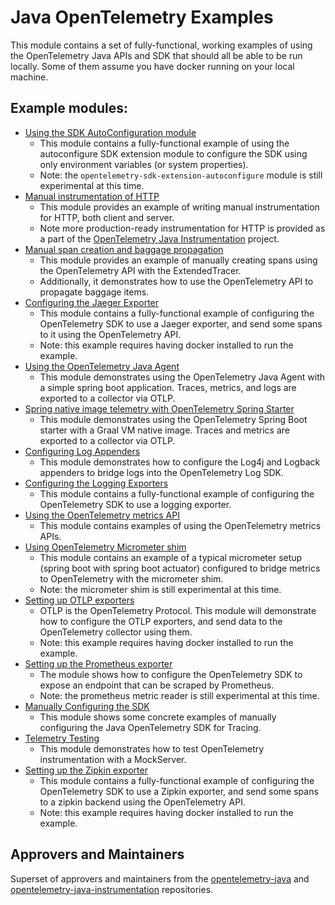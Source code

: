 # Java OpenTelemetry Examples

This module contains a set of fully-functional, working examples of using the
OpenTelemetry Java APIs and SDK that should all be able to be run locally. Some
of them assume you have docker running on your local machine.

## Example modules:

- [Using the SDK AutoConfiguration module](autoconfigure)
    - This module contains a fully-functional example of using the autoconfigure
      SDK extension module to configure the SDK using only environment
      variables (or system properties).
    - Note: the `opentelemetry-sdk-extension-autoconfigure` module is still
      experimental at this time.
- [Manual instrumentation of HTTP](http)
    - This module provides an example of writing manual instrumentation for
      HTTP, both client and server.
    - Note more production-ready instrumentation for HTTP is provided as a part
      of the [OpenTelemetry Java Instrumentation](https://github.com/open-telemetry/opentelemetry-java-instrumentation)
      project.
- [Manual span creation and baggage propagation](manual-tracing)
    - This module provides an example of manually creating spans using the
      OpenTelemetry API with the ExtendedTracer.
    - Additionally, it demonstrates how to use the OpenTelemetry API to
      propagate baggage items.
- [Configuring the Jaeger Exporter](jaeger)
    - This module contains a fully-functional example of configuring the
      OpenTelemetry SDK to use a Jaeger exporter, and send some spans to it
      using the OpenTelemetry API.
    - Note: this example requires having docker installed to run the example.
- [Using the OpenTelemetry Java Agent](javaagent)
    - This module demonstrates using the OpenTelemetry Java Agent with a simple
      spring boot application. Traces, metrics, and logs are exported to a
      collector via OTLP.
- [Spring native image telemetry with OpenTelemetry Spring Starter](spring-native)
    - This module demonstrates using the OpenTelemetry Spring Boot starter with a
      Graal VM native image. Traces and metrics are exported to a collector via OTLP.
- [Configuring Log Appenders](log-appender)
    - This module demonstrates how to configure the Log4j and Logback appenders to
      bridge logs into the OpenTelemetry Log SDK.
- [Configuring the Logging Exporters](logging)
    - This module contains a fully-functional example of configuring the
      OpenTelemetry SDK to use a logging exporter.
- [Using the OpenTelemetry metrics API](metrics)
    - This module contains examples of using the OpenTelemetry metrics APIs.
- [Using OpenTelemetry Micrometer shim](micrometer-shim)
    - This module contains an example of a typical micrometer setup (spring boot
      with spring boot actuator) configured to bridge metrics to OpenTelemetry
      with the micrometer shim.
    - Note: the micrometer shim is still experimental at this time.
- [Setting up OTLP exporters](otlp)
    - OTLP is the OpenTelemetry Protocol. This module will demonstrate how to
      configure the OTLP exporters, and send data to the OpenTelemetry collector
      using them.
    - Note: this example requires having docker installed to run the example.
- [Setting up the Prometheus exporter](prometheus)
    - The module shows how to configure the OpenTelemetry SDK to expose an
      endpoint that can be scraped by Prometheus.
    - Note: the prometheus metric reader is still experimental at this time.
- [Manually Configuring the SDK](sdk-usage)
    - This module shows some concrete examples of manually configuring the Java
      OpenTelemetry SDK for Tracing.
- [Telemetry Testing](telemetry-testing)
    - This module demonstrates how to test OpenTelemetry instrumentation with a
      MockServer.
- [Setting up the Zipkin exporter](zipkin)
    - This module contains a fully-functional example of configuring the
      OpenTelemetry SDK to use a Zipkin exporter, and send some spans to a
      zipkin backend using the OpenTelemetry API.
    - Note: this example requires having docker installed to run the example.

## Approvers and Maintainers

Superset of approvers and maintainers from the
[opentelemetry-java](https://github.com/open-telemetry/opentelemetry-java#contributing)
and
[opentelemetry-java-instrumentation](https://github.com/open-telemetry/opentelemetry-java-instrumentation#contributing)
repositories.
